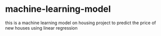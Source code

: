 # machine-learning-model
this is a machine learning model on housing project to predict the price of new houses using linear regression
